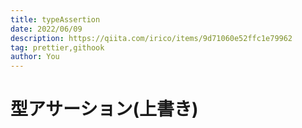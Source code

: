 ```yaml
---
title: typeAssertion
date: 2022/06/09
description: https://qiita.com/irico/items/9d71060e52ffc1e79962
tag: prettier,githook
author: You
---
```


# 型アサーション(上書き)
